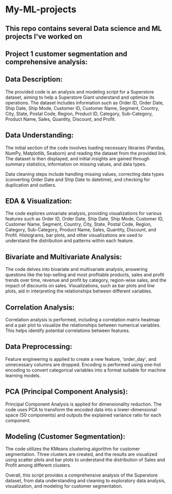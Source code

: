 # My-ML-projects
This repo contains several Data science and ML projects I've worked on
---

## Project 1 customer segmentation and comprehensive analysis:


## Data Description:

The provided code is an analysis and modeling script for a Superstore dataset, aiming to help a Superstore Giant understand and optimize its operations. The dataset includes information such as Order ID, Order Date, Ship Date, Ship Mode, Customer ID, Customer Name, Segment, Country, City, State, Postal Code, Region, Product ID, Category, Sub-Category, Product Name, Sales, Quantity, Discount, and Profit.

## Data Understanding:

The initial section of the code involves loading necessary libraries (Pandas, NumPy, Matplotlib, Seaborn) and reading the dataset from the provided link. The dataset is then displayed, and initial insights are gained through summary statistics, information on missing values, and data types.

Data cleaning steps include handling missing values, correcting data types (converting Order Date and Ship Date to datetime), and checking for duplication and outliers.

## EDA & Visualization:

The code explores univariate analysis, providing visualizations for various features such as Order ID, Order Date, Ship Date, Ship Mode, Customer ID, Customer Name, Segment, Country, City, State, Postal Code, Region, Category, Sub-Category, Product Name, Sales, Quantity, Discount, and Profit. Histograms, bar plots, and other visualizations are used to understand the distribution and patterns within each feature.

## Bivariate and Multivariate Analysis:

The code delves into bivariate and multivariate analysis, answering questions like the top-selling and most profitable products, sales and profit trends over time, revenue and profit by category, region-wise sales, and the impact of discounts on sales. Visualizations, such as bar plots and line plots, aid in interpreting the relationships between different variables.

## Correlation Analysis:

Correlation analysis is performed, including a correlation matrix heatmap and a pair plot to visualize the relationships between numerical variables. This helps identify potential correlations between features.


## Data Preprocessing:

Feature engineering is applied to create a new feature, 'order_day', and unnecessary columns are dropped. Encoding is performed using one-hot encoding to convert categorical variables into a format suitable for machine learning models.

## PCA (Principal Component Analysis):

Principal Component Analysis is applied for dimensionality reduction. The code uses PCA to transform the encoded data into a lower-dimensional space (50 components) and outputs the explained variance ratio for each component.

## Modeling (Customer Segmentation):

The code utilizes the KMeans clustering algorithm for customer segmentation. Three clusters are created, and the results are visualized using scatter plots and bar plots to understand the distribution of Sales and Profit among different clusters.

Overall, this script provides a comprehensive analysis of the Superstore dataset, from data understanding and cleaning to exploratory data analysis, visualization, and modeling for customer segmentation.

